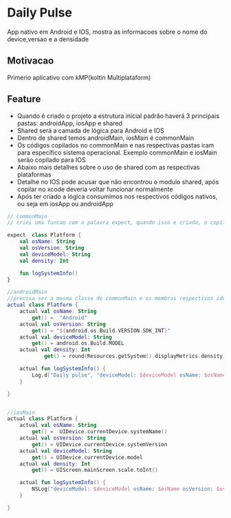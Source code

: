 # Daily Pulse
App nativo em Android e IOS, mostra as informacoes sobre o nome do device,versao e a densidade

## Motivacao 
Primerio aplicativo com kMP(koltin Multiplataform) 


## Feature
- Quando é criado o projeto a estrutura inicial padrão haverá 3 principais pastas:  androidApp, iosApp e shared
- Shared  será a camada de lógica para Android e IOS
- Dentro de shared temos androidMain, iosMain é commonMain
- Os códigos copilados no commonMain e nas respectivas pastas iram para específico sistema operacional. Exemplo commonMain e  iosMain serão  copilado para IOS
- Abaixo mais detalhes sobre o uso de shared com as respectivas plataformas
- Detalhe no IOS pode acusar que não encontrou o modulo shared, após copilar no xcode deveria voltar funcionar normalmente
- Após ter criado a lógica consumimos nos respectivos códigos nativos, ou seja em iosApp ou androidApp
  
``` kotlin
// commonMain
// criei uma funcao com a palavra expect, quando isso e criado, o copilador espera que possua a mesma classe dentro de androidMain é iosMain

expect  class Platform {
    val osName: String
    val osVersion: String
    val deviceModel: String
    val density: Int

    fun logSystemInfo()
}

//androidMain
//precisa ser a mesma classe de commonMain e os membros respectivos identico a um contrato
actual class Platform {
    actual val osName: String
        get() =  "Android"
    actual val osVersion: String
        get() = "${android.os.Build.VERSION.SDK_INT}"
    actual val deviceModel: String
        get() = android.os.Build.MODEL
    actual val density: Int
            get() = round(Resources.getSystem().displayMetrics.density).toInt()

    actual fun logSystemInfo() {
        Log.d("Daily pulse", "deviceModel: $deviceModel osName: $osName osVersion: $osVersion density: $density")
    }

}


//iosMain
actual class Platform {
    actual val osName: String
        get() =  UIDevice.currentDevice.systemName()
    actual val osVersion: String
        get() = UIDevice.currentDevice.systemVersion
    actual val deviceModel: String
        get() = UIDevice.currentDevice.model
    actual val density: Int
        get() = UIScreen.mainScreen.scale.toInt()

    actual fun logSystemInfo() {
        NSLog("deviceModel: $deviceModel osName: $osName osVersion: $osVersion density: $density")
    }

}


```






